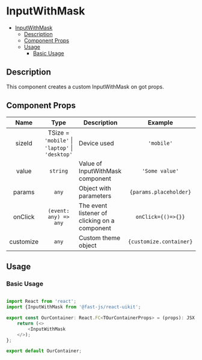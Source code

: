 # InputWithMask

- [InputWithMask](#inputwithmask)
  - [Description](#description)
  - [Component Props](#component-props)
  - [Usage](#usage)
    - [Basic Usage](#basic-usage)

## Description

This component creates a custom InputWithMask on got props.

## Component Props
<!-- markdownlint-disable MD033 -->
|   Name    |                      Type                       | Description                                   |         Example         |
| :-------: | :---------------------------------------------: | --------------------------------------------- | :---------------------: |
|  sizeId   | TSize = `'mobile'` \| `'laptop'` \| `'desktop'` | Device used                                   |       `'mobile'`        |
|   value   |                    `string`                     | Value of InputWithMask component            |     `'Some value'`      |
|  params   |                      `any`                      | Object with parameters                        | `{params.placeholder}`  |
|  onClick  |              `(event: any) => any`              | The event listener of clicking on a component |   `onClick={()=>{}}`    |
| customize |                      `any`                      | Custom theme object                           | `{customize.container}` |

## Usage

### Basic Usage

```typescript

import React from 'react';
import {InputWithMask from '@fast-js/react-uikit';

export const OurContainer: React.FC<TOurContainerProps> = (props): JSX.Element => {
    return (<>
        <InputWithMask
    </>);
};

export default OurContainer;

```
